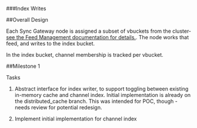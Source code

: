 ###Index Writes

##Overall Design

Each Sync Gateway node is assigned a subset of vbuckets from the cluster- [see the Feed Management documentation for details.](feed_management.md).  The node works that feed, and writes to the index bucket.

In the index bucket, channel membership is tracked per vbucket.

##Milestone 1

Tasks

 1. Abstract interface for index writer, to support toggling between existing in-memory cache and channel index.
Initial implementation is already on the distributed_cache branch.  This was intended for POC, though - needs review for potential redesign.

 2. Implement initial implementation for channel index

